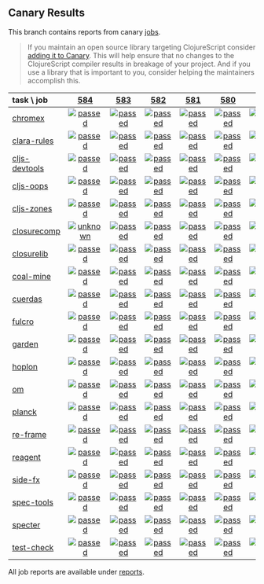 ## Canary Results

This branch contains reports from canary [jobs](https://github.com/cljs-oss/canary/tree/jobs).

> If you maintain an open source library targeting ClojureScript consider [adding it to Canary](https://github.com/cljs-oss/canary/tree/master#how-to-participate). This will help ensure that no changes to the ClojureScript compiler results in breakage of your project. And if you use a library that is important to you, consider helping the maintainers accomplish this.

[//]: # (begin_overview_table)

| task \ job | <a href="reports/2018/09/19/job-000584-1.10.422-a468764" title="job #584 finished on 2018-09-19">584</a> | <a href="reports/2018/09/19/job-000583-1.10.421-71f5771" title="job #583 finished on 2018-09-19">583</a> | <a href="reports/2018/09/18/job-000582-1.10.421-71f5771" title="job #582 finished on 2018-09-18">582</a> | <a href="reports/2018/09/17/job-000581-1.10.421-71f5771" title="job #581 finished on 2018-09-17">581</a> | <a href="reports/2018/09/16/job-000580-1.10.422-af7530f" title="job #580 finished on 2018-09-16">580</a> | <a href="reports/2018/09/16/job-000579-1.10.422-277907a" title="job #579 finished on 2018-09-16">579</a> | <a href="reports/2018/09/16/job-000578-1.10.422-277907a" title="job #578 finished on 2018-09-16">578</a> | <a href="reports/2018/09/16/job-000577-1.10.421-71f5771" title="job #577 finished on 2018-09-16">577</a> | <a href="reports/2018/09/15/job-000576-1.10.422-db53d40" title="job #576 finished on 2018-09-15">576</a> | <a href="reports/2018/09/15/job-000575-1.10.421-71f5771" title="job #575 finished on 2018-09-15">575</a> |
| :--- | :---: | :---: | :---: | :---: | :---: | :---: | :---: | :---: | :---: | :---: |
| [chromex](https://github.com/binaryage/chromex) | <a href="reports/2018/09/19/job-000584-1.10.422-a468764#-chromex"><img title="passed" src="http://box.binaryage.com/s-passed.svg"><a> | <a href="reports/2018/09/19/job-000583-1.10.421-71f5771#-chromex"><img title="passed" src="http://box.binaryage.com/s-passed.svg"><a> | <a href="reports/2018/09/18/job-000582-1.10.421-71f5771#-chromex"><img title="passed" src="http://box.binaryage.com/s-passed.svg"><a> | <a href="reports/2018/09/17/job-000581-1.10.421-71f5771#-chromex"><img title="passed" src="http://box.binaryage.com/s-passed.svg"><a> | <a href="reports/2018/09/16/job-000580-1.10.422-af7530f#-chromex"><img title="passed" src="http://box.binaryage.com/s-passed.svg"><a> | <a href="reports/2018/09/16/job-000579-1.10.422-277907a#-chromex"><img title="disabled" src="http://box.binaryage.com/s-disabled.svg"><a> | <a href="reports/2018/09/16/job-000578-1.10.422-277907a#-chromex"><img title="passed" src="http://box.binaryage.com/s-passed.svg"><a> | <a href="reports/2018/09/16/job-000577-1.10.421-71f5771#-chromex"><img title="passed" src="http://box.binaryage.com/s-passed.svg"><a> | <a href="reports/2018/09/15/job-000576-1.10.422-db53d40#-chromex"><img title="passed" src="http://box.binaryage.com/s-passed.svg"><a> | <a href="reports/2018/09/15/job-000575-1.10.421-71f5771#-chromex"><img title="passed" src="http://box.binaryage.com/s-passed.svg"><a> |
| [clara-rules](https://github.com/cerner/clara-rules) | <a href="reports/2018/09/19/job-000584-1.10.422-a468764#-clara-rules"><img title="passed" src="http://box.binaryage.com/s-passed.svg"><a> | <a href="reports/2018/09/19/job-000583-1.10.421-71f5771#-clara-rules"><img title="passed" src="http://box.binaryage.com/s-passed.svg"><a> | <a href="reports/2018/09/18/job-000582-1.10.421-71f5771#-clara-rules"><img title="passed" src="http://box.binaryage.com/s-passed.svg"><a> | <a href="reports/2018/09/17/job-000581-1.10.421-71f5771#-clara-rules"><img title="passed" src="http://box.binaryage.com/s-passed.svg"><a> | <a href="reports/2018/09/16/job-000580-1.10.422-af7530f#-clara-rules"><img title="passed" src="http://box.binaryage.com/s-passed.svg"><a> | <a href="reports/2018/09/16/job-000579-1.10.422-277907a#-clara-rules"><img title="disabled" src="http://box.binaryage.com/s-disabled.svg"><a> | <a href="reports/2018/09/16/job-000578-1.10.422-277907a#-clara-rules"><img title="passed" src="http://box.binaryage.com/s-passed.svg"><a> | <a href="reports/2018/09/16/job-000577-1.10.421-71f5771#-clara-rules"><img title="passed" src="http://box.binaryage.com/s-passed.svg"><a> | <a href="reports/2018/09/15/job-000576-1.10.422-db53d40#-clara-rules"><img title="passed" src="http://box.binaryage.com/s-passed.svg"><a> | <a href="reports/2018/09/15/job-000575-1.10.421-71f5771#-clara-rules"><img title="passed" src="http://box.binaryage.com/s-passed.svg"><a> |
| [cljs-devtools](https://github.com/binaryage/cljs-devtools) | <a href="reports/2018/09/19/job-000584-1.10.422-a468764#-cljs-devtools"><img title="passed" src="http://box.binaryage.com/s-passed.svg"><a> | <a href="reports/2018/09/19/job-000583-1.10.421-71f5771#-cljs-devtools"><img title="passed" src="http://box.binaryage.com/s-passed.svg"><a> | <a href="reports/2018/09/18/job-000582-1.10.421-71f5771#-cljs-devtools"><img title="passed" src="http://box.binaryage.com/s-passed.svg"><a> | <a href="reports/2018/09/17/job-000581-1.10.421-71f5771#-cljs-devtools"><img title="passed" src="http://box.binaryage.com/s-passed.svg"><a> | <a href="reports/2018/09/16/job-000580-1.10.422-af7530f#-cljs-devtools"><img title="passed" src="http://box.binaryage.com/s-passed.svg"><a> | <a href="reports/2018/09/16/job-000579-1.10.422-277907a#-cljs-devtools"><img title="disabled" src="http://box.binaryage.com/s-disabled.svg"><a> | <a href="reports/2018/09/16/job-000578-1.10.422-277907a#-cljs-devtools"><img title="passed" src="http://box.binaryage.com/s-passed.svg"><a> | <a href="reports/2018/09/16/job-000577-1.10.421-71f5771#-cljs-devtools"><img title="passed" src="http://box.binaryage.com/s-passed.svg"><a> | <a href="reports/2018/09/15/job-000576-1.10.422-db53d40#-cljs-devtools"><img title="passed" src="http://box.binaryage.com/s-passed.svg"><a> | <a href="reports/2018/09/15/job-000575-1.10.421-71f5771#-cljs-devtools"><img title="passed" src="http://box.binaryage.com/s-passed.svg"><a> |
| [cljs-oops](https://github.com/binaryage/cljs-oops) | <a href="reports/2018/09/19/job-000584-1.10.422-a468764#-cljs-oops"><img title="passed" src="http://box.binaryage.com/s-passed.svg"><a> | <a href="reports/2018/09/19/job-000583-1.10.421-71f5771#-cljs-oops"><img title="passed" src="http://box.binaryage.com/s-passed.svg"><a> | <a href="reports/2018/09/18/job-000582-1.10.421-71f5771#-cljs-oops"><img title="passed" src="http://box.binaryage.com/s-passed.svg"><a> | <a href="reports/2018/09/17/job-000581-1.10.421-71f5771#-cljs-oops"><img title="passed" src="http://box.binaryage.com/s-passed.svg"><a> | <a href="reports/2018/09/16/job-000580-1.10.422-af7530f#-cljs-oops"><img title="passed" src="http://box.binaryage.com/s-passed.svg"><a> | <a href="reports/2018/09/16/job-000579-1.10.422-277907a#-cljs-oops"><img title="disabled" src="http://box.binaryage.com/s-disabled.svg"><a> | <a href="reports/2018/09/16/job-000578-1.10.422-277907a#-cljs-oops"><img title="passed" src="http://box.binaryage.com/s-passed.svg"><a> | <a href="reports/2018/09/16/job-000577-1.10.421-71f5771#-cljs-oops"><img title="passed" src="http://box.binaryage.com/s-passed.svg"><a> | <a href="reports/2018/09/15/job-000576-1.10.422-db53d40#-cljs-oops"><img title="passed" src="http://box.binaryage.com/s-passed.svg"><a> | <a href="reports/2018/09/15/job-000575-1.10.421-71f5771#-cljs-oops"><img title="passed" src="http://box.binaryage.com/s-passed.svg"><a> |
| [cljs-zones](https://github.com/binaryage/cljs-zones) | <a href="reports/2018/09/19/job-000584-1.10.422-a468764#-cljs-zones"><img title="passed" src="http://box.binaryage.com/s-passed.svg"><a> | <a href="reports/2018/09/19/job-000583-1.10.421-71f5771#-cljs-zones"><img title="passed" src="http://box.binaryage.com/s-passed.svg"><a> | <a href="reports/2018/09/18/job-000582-1.10.421-71f5771#-cljs-zones"><img title="passed" src="http://box.binaryage.com/s-passed.svg"><a> | <a href="reports/2018/09/17/job-000581-1.10.421-71f5771#-cljs-zones"><img title="passed" src="http://box.binaryage.com/s-passed.svg"><a> | <a href="reports/2018/09/16/job-000580-1.10.422-af7530f#-cljs-zones"><img title="passed" src="http://box.binaryage.com/s-passed.svg"><a> | <a href="reports/2018/09/16/job-000579-1.10.422-277907a#-cljs-zones"><img title="disabled" src="http://box.binaryage.com/s-disabled.svg"><a> | <a href="reports/2018/09/16/job-000578-1.10.422-277907a#-cljs-zones"><img title="passed" src="http://box.binaryage.com/s-passed.svg"><a> | <a href="reports/2018/09/16/job-000577-1.10.421-71f5771#-cljs-zones"><img title="passed" src="http://box.binaryage.com/s-passed.svg"><a> | <a href="reports/2018/09/15/job-000576-1.10.422-db53d40#-cljs-zones"><img title="passed" src="http://box.binaryage.com/s-passed.svg"><a> | <a href="reports/2018/09/15/job-000575-1.10.421-71f5771#-cljs-zones"><img title="passed" src="http://box.binaryage.com/s-passed.svg"><a> |
| [closurecomp](https://github.com/mfikes/closurecomp) | <a href="reports/2018/09/19/job-000584-1.10.422-a468764#-closurecomp"><img title="unknown" src="http://box.binaryage.com/s-unknown.svg"><a> | <a href="reports/2018/09/19/job-000583-1.10.421-71f5771#-closurecomp"><img title="passed" src="http://box.binaryage.com/s-passed.svg"><a> | <a href="reports/2018/09/18/job-000582-1.10.421-71f5771#-closurecomp"><img title="passed" src="http://box.binaryage.com/s-passed.svg"><a> | <a href="reports/2018/09/17/job-000581-1.10.421-71f5771#-closurecomp"><img title="passed" src="http://box.binaryage.com/s-passed.svg"><a> | <a href="reports/2018/09/16/job-000580-1.10.422-af7530f#-closurecomp"><img title="passed" src="http://box.binaryage.com/s-passed.svg"><a> | <a href="reports/2018/09/16/job-000579-1.10.422-277907a#-closurecomp"><img title="disabled" src="http://box.binaryage.com/s-disabled.svg"><a> | <a href="reports/2018/09/16/job-000578-1.10.422-277907a#-closurecomp"><img title="passed" src="http://box.binaryage.com/s-passed.svg"><a> | <a href="reports/2018/09/16/job-000577-1.10.421-71f5771#-closurecomp"><img title="passed" src="http://box.binaryage.com/s-passed.svg"><a> | <a href="reports/2018/09/15/job-000576-1.10.422-db53d40#-closurecomp"><img title="passed" src="http://box.binaryage.com/s-passed.svg"><a> | <a href="reports/2018/09/15/job-000575-1.10.421-71f5771#-closurecomp"><img title="passed" src="http://box.binaryage.com/s-passed.svg"><a> |
| [closurelib](https://github.com/mfikes/closurelib) | <a href="reports/2018/09/19/job-000584-1.10.422-a468764#-closurelib"><img title="passed" src="http://box.binaryage.com/s-passed.svg"><a> | <a href="reports/2018/09/19/job-000583-1.10.421-71f5771#-closurelib"><img title="passed" src="http://box.binaryage.com/s-passed.svg"><a> | <a href="reports/2018/09/18/job-000582-1.10.421-71f5771#-closurelib"><img title="passed" src="http://box.binaryage.com/s-passed.svg"><a> | <a href="reports/2018/09/17/job-000581-1.10.421-71f5771#-closurelib"><img title="passed" src="http://box.binaryage.com/s-passed.svg"><a> | <a href="reports/2018/09/16/job-000580-1.10.422-af7530f#-closurelib"><img title="passed" src="http://box.binaryage.com/s-passed.svg"><a> | <a href="reports/2018/09/16/job-000579-1.10.422-277907a#-closurelib"><img title="disabled" src="http://box.binaryage.com/s-disabled.svg"><a> | <a href="reports/2018/09/16/job-000578-1.10.422-277907a#-closurelib"><img title="passed" src="http://box.binaryage.com/s-passed.svg"><a> | <a href="reports/2018/09/16/job-000577-1.10.421-71f5771#-closurelib"><img title="passed" src="http://box.binaryage.com/s-passed.svg"><a> | <a href="reports/2018/09/15/job-000576-1.10.422-db53d40#-closurelib"><img title="passed" src="http://box.binaryage.com/s-passed.svg"><a> | <a href="reports/2018/09/15/job-000575-1.10.421-71f5771#-closurelib"><img title="passed" src="http://box.binaryage.com/s-passed.svg"><a> |
| [coal-mine](https://github.com/mfikes/coal-mine) | <a href="reports/2018/09/19/job-000584-1.10.422-a468764#-coal-mine"><img title="passed" src="http://box.binaryage.com/s-passed.svg"><a> | <a href="reports/2018/09/19/job-000583-1.10.421-71f5771#-coal-mine"><img title="passed" src="http://box.binaryage.com/s-passed.svg"><a> | <a href="reports/2018/09/18/job-000582-1.10.421-71f5771#-coal-mine"><img title="passed" src="http://box.binaryage.com/s-passed.svg"><a> | <a href="reports/2018/09/17/job-000581-1.10.421-71f5771#-coal-mine"><img title="passed" src="http://box.binaryage.com/s-passed.svg"><a> | <a href="reports/2018/09/16/job-000580-1.10.422-af7530f#-coal-mine"><img title="passed" src="http://box.binaryage.com/s-passed.svg"><a> | <a href="reports/2018/09/16/job-000579-1.10.422-277907a#-coal-mine"><img title="disabled" src="http://box.binaryage.com/s-disabled.svg"><a> | <a href="reports/2018/09/16/job-000578-1.10.422-277907a#-coal-mine"><img title="passed" src="http://box.binaryage.com/s-passed.svg"><a> | <a href="reports/2018/09/16/job-000577-1.10.421-71f5771#-coal-mine"><img title="passed" src="http://box.binaryage.com/s-passed.svg"><a> | <a href="reports/2018/09/15/job-000576-1.10.422-db53d40#-coal-mine"><img title="passed" src="http://box.binaryage.com/s-passed.svg"><a> | <a href="reports/2018/09/15/job-000575-1.10.421-71f5771#-coal-mine"><img title="passed" src="http://box.binaryage.com/s-passed.svg"><a> |
| [cuerdas](https://github.com/funcool/cuerdas) | <a href="reports/2018/09/19/job-000584-1.10.422-a468764#-cuerdas"><img title="passed" src="http://box.binaryage.com/s-passed.svg"><a> | <a href="reports/2018/09/19/job-000583-1.10.421-71f5771#-cuerdas"><img title="passed" src="http://box.binaryage.com/s-passed.svg"><a> | <a href="reports/2018/09/18/job-000582-1.10.421-71f5771#-cuerdas"><img title="passed" src="http://box.binaryage.com/s-passed.svg"><a> | <a href="reports/2018/09/17/job-000581-1.10.421-71f5771#-cuerdas"><img title="passed" src="http://box.binaryage.com/s-passed.svg"><a> | <a href="reports/2018/09/16/job-000580-1.10.422-af7530f#-cuerdas"><img title="passed" src="http://box.binaryage.com/s-passed.svg"><a> | <a href="reports/2018/09/16/job-000579-1.10.422-277907a#-cuerdas"><img title="disabled" src="http://box.binaryage.com/s-disabled.svg"><a> | <a href="reports/2018/09/16/job-000578-1.10.422-277907a#-cuerdas"><img title="passed" src="http://box.binaryage.com/s-passed.svg"><a> | <a href="reports/2018/09/16/job-000577-1.10.421-71f5771#-cuerdas"><img title="passed" src="http://box.binaryage.com/s-passed.svg"><a> | <a href="reports/2018/09/15/job-000576-1.10.422-db53d40#-cuerdas"><img title="passed" src="http://box.binaryage.com/s-passed.svg"><a> | <a href="reports/2018/09/15/job-000575-1.10.421-71f5771#-cuerdas"><img title="passed" src="http://box.binaryage.com/s-passed.svg"><a> |
| [fulcro](https://github.com/fulcrologic/fulcro) | <a href="reports/2018/09/19/job-000584-1.10.422-a468764#-fulcro"><img title="passed" src="http://box.binaryage.com/s-passed.svg"><a> | <a href="reports/2018/09/19/job-000583-1.10.421-71f5771#-fulcro"><img title="passed" src="http://box.binaryage.com/s-passed.svg"><a> | <a href="reports/2018/09/18/job-000582-1.10.421-71f5771#-fulcro"><img title="passed" src="http://box.binaryage.com/s-passed.svg"><a> | <a href="reports/2018/09/17/job-000581-1.10.421-71f5771#-fulcro"><img title="passed" src="http://box.binaryage.com/s-passed.svg"><a> | <a href="reports/2018/09/16/job-000580-1.10.422-af7530f#-fulcro"><img title="passed" src="http://box.binaryage.com/s-passed.svg"><a> | <a href="reports/2018/09/16/job-000579-1.10.422-277907a#-fulcro"><img title="disabled" src="http://box.binaryage.com/s-disabled.svg"><a> | <a href="reports/2018/09/16/job-000578-1.10.422-277907a#-fulcro"><img title="passed" src="http://box.binaryage.com/s-passed.svg"><a> | <a href="reports/2018/09/16/job-000577-1.10.421-71f5771#-fulcro"><img title="passed" src="http://box.binaryage.com/s-passed.svg"><a> | <a href="reports/2018/09/15/job-000576-1.10.422-db53d40#-fulcro"><img title="passed" src="http://box.binaryage.com/s-passed.svg"><a> | <a href="reports/2018/09/15/job-000575-1.10.421-71f5771#-fulcro"><img title="passed" src="http://box.binaryage.com/s-passed.svg"><a> |
| [garden](https://github.com/noprompt/garden) | <a href="reports/2018/09/19/job-000584-1.10.422-a468764#-garden"><img title="passed" src="http://box.binaryage.com/s-passed.svg"><a> | <a href="reports/2018/09/19/job-000583-1.10.421-71f5771#-garden"><img title="passed" src="http://box.binaryage.com/s-passed.svg"><a> | <a href="reports/2018/09/18/job-000582-1.10.421-71f5771#-garden"><img title="passed" src="http://box.binaryage.com/s-passed.svg"><a> | <a href="reports/2018/09/17/job-000581-1.10.421-71f5771#-garden"><img title="passed" src="http://box.binaryage.com/s-passed.svg"><a> | <a href="reports/2018/09/16/job-000580-1.10.422-af7530f#-garden"><img title="passed" src="http://box.binaryage.com/s-passed.svg"><a> | <a href="reports/2018/09/16/job-000579-1.10.422-277907a#-garden"><img title="disabled" src="http://box.binaryage.com/s-disabled.svg"><a> | <a href="reports/2018/09/16/job-000578-1.10.422-277907a#-garden"><img title="passed" src="http://box.binaryage.com/s-passed.svg"><a> | <a href="reports/2018/09/16/job-000577-1.10.421-71f5771#-garden"><img title="passed" src="http://box.binaryage.com/s-passed.svg"><a> | <a href="reports/2018/09/15/job-000576-1.10.422-db53d40#-garden"><img title="passed" src="http://box.binaryage.com/s-passed.svg"><a> | <a href="reports/2018/09/15/job-000575-1.10.421-71f5771#-garden"><img title="passed" src="http://box.binaryage.com/s-passed.svg"><a> |
| [hoplon](https://github.com/hoplon/hoplon) | <a href="reports/2018/09/19/job-000584-1.10.422-a468764#-hoplon"><img title="passed" src="http://box.binaryage.com/s-passed.svg"><a> | <a href="reports/2018/09/19/job-000583-1.10.421-71f5771#-hoplon"><img title="passed" src="http://box.binaryage.com/s-passed.svg"><a> | <a href="reports/2018/09/18/job-000582-1.10.421-71f5771#-hoplon"><img title="passed" src="http://box.binaryage.com/s-passed.svg"><a> | <a href="reports/2018/09/17/job-000581-1.10.421-71f5771#-hoplon"><img title="passed" src="http://box.binaryage.com/s-passed.svg"><a> | <a href="reports/2018/09/16/job-000580-1.10.422-af7530f#-hoplon"><img title="passed" src="http://box.binaryage.com/s-passed.svg"><a> | <a href="reports/2018/09/16/job-000579-1.10.422-277907a#-hoplon"><img title="disabled" src="http://box.binaryage.com/s-disabled.svg"><a> | <a href="reports/2018/09/16/job-000578-1.10.422-277907a#-hoplon"><img title="passed" src="http://box.binaryage.com/s-passed.svg"><a> | <a href="reports/2018/09/16/job-000577-1.10.421-71f5771#-hoplon"><img title="passed" src="http://box.binaryage.com/s-passed.svg"><a> | <a href="reports/2018/09/15/job-000576-1.10.422-db53d40#-hoplon"><img title="passed" src="http://box.binaryage.com/s-passed.svg"><a> | <a href="reports/2018/09/15/job-000575-1.10.421-71f5771#-hoplon"><img title="passed" src="http://box.binaryage.com/s-passed.svg"><a> |
| [om](https://github.com/omcljs/om) | <a href="reports/2018/09/19/job-000584-1.10.422-a468764#-om"><img title="passed" src="http://box.binaryage.com/s-passed.svg"><a> | <a href="reports/2018/09/19/job-000583-1.10.421-71f5771#-om"><img title="passed" src="http://box.binaryage.com/s-passed.svg"><a> | <a href="reports/2018/09/18/job-000582-1.10.421-71f5771#-om"><img title="passed" src="http://box.binaryage.com/s-passed.svg"><a> | <a href="reports/2018/09/17/job-000581-1.10.421-71f5771#-om"><img title="passed" src="http://box.binaryage.com/s-passed.svg"><a> | <a href="reports/2018/09/16/job-000580-1.10.422-af7530f#-om"><img title="passed" src="http://box.binaryage.com/s-passed.svg"><a> | <a href="reports/2018/09/16/job-000579-1.10.422-277907a#-om"><img title="disabled" src="http://box.binaryage.com/s-disabled.svg"><a> | <a href="reports/2018/09/16/job-000578-1.10.422-277907a#-om"><img title="passed" src="http://box.binaryage.com/s-passed.svg"><a> | <a href="reports/2018/09/16/job-000577-1.10.421-71f5771#-om"><img title="passed" src="http://box.binaryage.com/s-passed.svg"><a> | <a href="reports/2018/09/15/job-000576-1.10.422-db53d40#-om"><img title="passed" src="http://box.binaryage.com/s-passed.svg"><a> | <a href="reports/2018/09/15/job-000575-1.10.421-71f5771#-om"><img title="passed" src="http://box.binaryage.com/s-passed.svg"><a> |
| [planck](https://github.com/planck-repl/planck) | <a href="reports/2018/09/19/job-000584-1.10.422-a468764#-planck"><img title="passed" src="http://box.binaryage.com/s-passed.svg"><a> | <a href="reports/2018/09/19/job-000583-1.10.421-71f5771#-planck"><img title="passed" src="http://box.binaryage.com/s-passed.svg"><a> | <a href="reports/2018/09/18/job-000582-1.10.421-71f5771#-planck"><img title="passed" src="http://box.binaryage.com/s-passed.svg"><a> | <a href="reports/2018/09/17/job-000581-1.10.421-71f5771#-planck"><img title="passed" src="http://box.binaryage.com/s-passed.svg"><a> | <a href="reports/2018/09/16/job-000580-1.10.422-af7530f#-planck"><img title="passed" src="http://box.binaryage.com/s-passed.svg"><a> | <a href="reports/2018/09/16/job-000579-1.10.422-277907a#-planck"><img title="disabled" src="http://box.binaryage.com/s-disabled.svg"><a> | <a href="reports/2018/09/16/job-000578-1.10.422-277907a#-planck"><img title="passed" src="http://box.binaryage.com/s-passed.svg"><a> | <a href="reports/2018/09/16/job-000577-1.10.421-71f5771#-planck"><img title="passed" src="http://box.binaryage.com/s-passed.svg"><a> | <a href="reports/2018/09/15/job-000576-1.10.422-db53d40#-planck"><img title="passed" src="http://box.binaryage.com/s-passed.svg"><a> | <a href="reports/2018/09/15/job-000575-1.10.421-71f5771#-planck"><img title="passed" src="http://box.binaryage.com/s-passed.svg"><a> |
| [re-frame](https://github.com/Day8/re-frame) | <a href="reports/2018/09/19/job-000584-1.10.422-a468764#-re-frame"><img title="passed" src="http://box.binaryage.com/s-passed.svg"><a> | <a href="reports/2018/09/19/job-000583-1.10.421-71f5771#-re-frame"><img title="passed" src="http://box.binaryage.com/s-passed.svg"><a> | <a href="reports/2018/09/18/job-000582-1.10.421-71f5771#-re-frame"><img title="passed" src="http://box.binaryage.com/s-passed.svg"><a> | <a href="reports/2018/09/17/job-000581-1.10.421-71f5771#-re-frame"><img title="passed" src="http://box.binaryage.com/s-passed.svg"><a> | <a href="reports/2018/09/16/job-000580-1.10.422-af7530f#-re-frame"><img title="passed" src="http://box.binaryage.com/s-passed.svg"><a> | <a href="reports/2018/09/16/job-000579-1.10.422-277907a#-re-frame"><img title="disabled" src="http://box.binaryage.com/s-disabled.svg"><a> | <a href="reports/2018/09/16/job-000578-1.10.422-277907a#-re-frame"><img title="failed" src="http://box.binaryage.com/s-failed.svg"><a> | <a href="reports/2018/09/16/job-000577-1.10.421-71f5771#-re-frame"><img title="passed" src="http://box.binaryage.com/s-passed.svg"><a> | <a href="reports/2018/09/15/job-000576-1.10.422-db53d40#-re-frame"><img title="passed" src="http://box.binaryage.com/s-passed.svg"><a> | <a href="reports/2018/09/15/job-000575-1.10.421-71f5771#-re-frame"><img title="passed" src="http://box.binaryage.com/s-passed.svg"><a> |
| [reagent](https://github.com/reagent-project/reagent) | <a href="reports/2018/09/19/job-000584-1.10.422-a468764#-reagent"><img title="passed" src="http://box.binaryage.com/s-passed.svg"><a> | <a href="reports/2018/09/19/job-000583-1.10.421-71f5771#-reagent"><img title="passed" src="http://box.binaryage.com/s-passed.svg"><a> | <a href="reports/2018/09/18/job-000582-1.10.421-71f5771#-reagent"><img title="passed" src="http://box.binaryage.com/s-passed.svg"><a> | <a href="reports/2018/09/17/job-000581-1.10.421-71f5771#-reagent"><img title="passed" src="http://box.binaryage.com/s-passed.svg"><a> | <a href="reports/2018/09/16/job-000580-1.10.422-af7530f#-reagent"><img title="passed" src="http://box.binaryage.com/s-passed.svg"><a> | <a href="reports/2018/09/16/job-000579-1.10.422-277907a#-reagent"><img title="passed" src="http://box.binaryage.com/s-passed.svg"><a> | <a href="reports/2018/09/16/job-000578-1.10.422-277907a#-reagent"><img title="failed" src="http://box.binaryage.com/s-failed.svg"><a> | <a href="reports/2018/09/16/job-000577-1.10.421-71f5771#-reagent"><img title="failed" src="http://box.binaryage.com/s-failed.svg"><a> | <a href="reports/2018/09/15/job-000576-1.10.422-db53d40#-reagent"><img title="failed" src="http://box.binaryage.com/s-failed.svg"><a> | <a href="reports/2018/09/15/job-000575-1.10.421-71f5771#-reagent"><img title="failed" src="http://box.binaryage.com/s-failed.svg"><a> |
| [side-fx](https://github.com/cljsrn/side-fx) | <a href="reports/2018/09/19/job-000584-1.10.422-a468764#-side-fx"><img title="passed" src="http://box.binaryage.com/s-passed.svg"><a> | <a href="reports/2018/09/19/job-000583-1.10.421-71f5771#-side-fx"><img title="passed" src="http://box.binaryage.com/s-passed.svg"><a> | <a href="reports/2018/09/18/job-000582-1.10.421-71f5771#-side-fx"><img title="passed" src="http://box.binaryage.com/s-passed.svg"><a> | <a href="reports/2018/09/17/job-000581-1.10.421-71f5771#-side-fx"><img title="passed" src="http://box.binaryage.com/s-passed.svg"><a> | <a href="reports/2018/09/16/job-000580-1.10.422-af7530f#-side-fx"><img title="passed" src="http://box.binaryage.com/s-passed.svg"><a> | <a href="reports/2018/09/16/job-000579-1.10.422-277907a#-side-fx"><img title="disabled" src="http://box.binaryage.com/s-disabled.svg"><a> | <a href="reports/2018/09/16/job-000578-1.10.422-277907a#-side-fx"><img title="passed" src="http://box.binaryage.com/s-passed.svg"><a> | <a href="reports/2018/09/16/job-000577-1.10.421-71f5771#-side-fx"><img title="unknown" src="http://box.binaryage.com/s-unknown.svg"><a> | <a href="reports/2018/09/15/job-000576-1.10.422-db53d40#-side-fx"><img title="passed" src="http://box.binaryage.com/s-passed.svg"><a> | <a href="reports/2018/09/15/job-000575-1.10.421-71f5771#-side-fx"><img title="passed" src="http://box.binaryage.com/s-passed.svg"><a> |
| [spec-tools](https://github.com/metosin/spec-tools) | <a href="reports/2018/09/19/job-000584-1.10.422-a468764#-spec-tools"><img title="passed" src="http://box.binaryage.com/s-passed.svg"><a> | <a href="reports/2018/09/19/job-000583-1.10.421-71f5771#-spec-tools"><img title="passed" src="http://box.binaryage.com/s-passed.svg"><a> | <a href="reports/2018/09/18/job-000582-1.10.421-71f5771#-spec-tools"><img title="passed" src="http://box.binaryage.com/s-passed.svg"><a> | <a href="reports/2018/09/17/job-000581-1.10.421-71f5771#-spec-tools"><img title="passed" src="http://box.binaryage.com/s-passed.svg"><a> | <a href="reports/2018/09/16/job-000580-1.10.422-af7530f#-spec-tools"><img title="passed" src="http://box.binaryage.com/s-passed.svg"><a> | <a href="reports/2018/09/16/job-000579-1.10.422-277907a#-spec-tools"><img title="disabled" src="http://box.binaryage.com/s-disabled.svg"><a> | <a href="reports/2018/09/16/job-000578-1.10.422-277907a#-spec-tools"><img title="passed" src="http://box.binaryage.com/s-passed.svg"><a> | <a href="reports/2018/09/16/job-000577-1.10.421-71f5771#-spec-tools"><img title="passed" src="http://box.binaryage.com/s-passed.svg"><a> | <a href="reports/2018/09/15/job-000576-1.10.422-db53d40#-spec-tools"><img title="passed" src="http://box.binaryage.com/s-passed.svg"><a> | <a href="reports/2018/09/15/job-000575-1.10.421-71f5771#-spec-tools"><img title="passed" src="http://box.binaryage.com/s-passed.svg"><a> |
| [specter](https://github.com/nathanmarz/specter) | <a href="reports/2018/09/19/job-000584-1.10.422-a468764#-specter"><img title="passed" src="http://box.binaryage.com/s-passed.svg"><a> | <a href="reports/2018/09/19/job-000583-1.10.421-71f5771#-specter"><img title="passed" src="http://box.binaryage.com/s-passed.svg"><a> | <a href="reports/2018/09/18/job-000582-1.10.421-71f5771#-specter"><img title="passed" src="http://box.binaryage.com/s-passed.svg"><a> | <a href="reports/2018/09/17/job-000581-1.10.421-71f5771#-specter"><img title="passed" src="http://box.binaryage.com/s-passed.svg"><a> | <a href="reports/2018/09/16/job-000580-1.10.422-af7530f#-specter"><img title="passed" src="http://box.binaryage.com/s-passed.svg"><a> | <a href="reports/2018/09/16/job-000579-1.10.422-277907a#-specter"><img title="disabled" src="http://box.binaryage.com/s-disabled.svg"><a> | <a href="reports/2018/09/16/job-000578-1.10.422-277907a#-specter"><img title="passed" src="http://box.binaryage.com/s-passed.svg"><a> | <a href="reports/2018/09/16/job-000577-1.10.421-71f5771#-specter"><img title="passed" src="http://box.binaryage.com/s-passed.svg"><a> | <a href="reports/2018/09/15/job-000576-1.10.422-db53d40#-specter"><img title="passed" src="http://box.binaryage.com/s-passed.svg"><a> | <a href="reports/2018/09/15/job-000575-1.10.421-71f5771#-specter"><img title="passed" src="http://box.binaryage.com/s-passed.svg"><a> |
| [test-check](https://github.com/clojure/test.check) | <a href="reports/2018/09/19/job-000584-1.10.422-a468764#-test-check"><img title="passed" src="http://box.binaryage.com/s-passed.svg"><a> | <a href="reports/2018/09/19/job-000583-1.10.421-71f5771#-test-check"><img title="passed" src="http://box.binaryage.com/s-passed.svg"><a> | <a href="reports/2018/09/18/job-000582-1.10.421-71f5771#-test-check"><img title="passed" src="http://box.binaryage.com/s-passed.svg"><a> | <a href="reports/2018/09/17/job-000581-1.10.421-71f5771#-test-check"><img title="passed" src="http://box.binaryage.com/s-passed.svg"><a> | <a href="reports/2018/09/16/job-000580-1.10.422-af7530f#-test-check"><img title="passed" src="http://box.binaryage.com/s-passed.svg"><a> | <a href="reports/2018/09/16/job-000579-1.10.422-277907a#-test-check"><img title="disabled" src="http://box.binaryage.com/s-disabled.svg"><a> | <a href="reports/2018/09/16/job-000578-1.10.422-277907a#-test-check"><img title="passed" src="http://box.binaryage.com/s-passed.svg"><a> | <a href="reports/2018/09/16/job-000577-1.10.421-71f5771#-test-check"><img title="passed" src="http://box.binaryage.com/s-passed.svg"><a> | <a href="reports/2018/09/15/job-000576-1.10.422-db53d40#-test-check"><img title="passed" src="http://box.binaryage.com/s-passed.svg"><a> | <a href="reports/2018/09/15/job-000575-1.10.421-71f5771#-test-check"><img title="passed" src="http://box.binaryage.com/s-passed.svg"><a> |

[//]: # (end_overview_table)

All job reports are available under [reports](reports).
